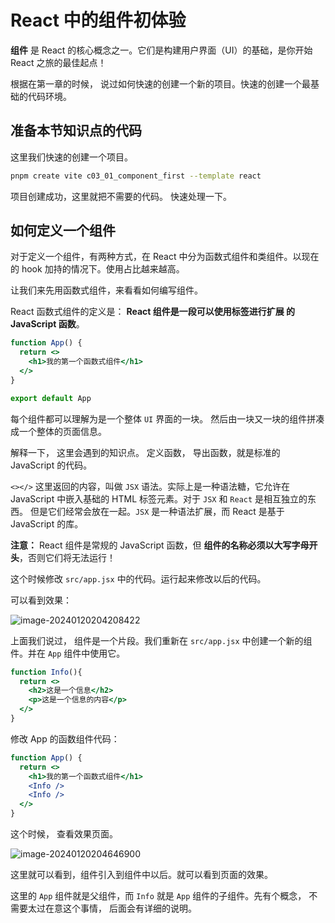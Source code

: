 # React 中的组件初体验

**组件** 是 React 的核心概念之一。它们是构建用户界面（UI）的基础，是你开始 React 之旅的最佳起点！

根据在第一章的时候， 说过如何快速的创建一个新的项目。快速的创建一个最基础的代码环境。

## 准备本节知识点的代码

这里我们快速的创建一个项目。 

```sh
pnpm create vite c03_01_component_first --template react
```

项目创建成功，这里就把不需要的代码。 快速处理一下。 

## 如何定义一个组件

对于定义一个组件，有两种方式，在 React 中分为函数式组件和类组件。以现在的 hook 加持的情况下。使用占比越来越高。

让我们来先用函数式组件，来看看如何编写组件。 

React 函数式组件的定义是： **React 组件是一段可以使用标签进行扩展 的 JavaScript 函数**。

```jsx
function App() {
  return <>
    <h1>我的第一个函数式组件</h1>
  </>
}

export default App
```

每个组件都可以理解为是一个整体 `UI` 界面的一块。 然后由一块又一块的组件拼凑成一个整体的页面信息。

解释一下， 这里会遇到的知识点。 定义函数， 导出函数，就是标准的 JavaScript 的代码。

`<></>` 这里返回的内容，叫做 `JSX` 语法。实际上是一种语法糖，它允许在 JavaScript 中嵌入基础的 HTML 标签元素。对于 `JSX` 和 `React` 是相互独立的东西。 但是它们经常会放在一起。`JSX` 是一种语法扩展，而 React 是基于 JavaScript 的库。

**注意：** React 组件是常规的 JavaScript 函数，但 **组件的名称必须以大写字母开头**，否则它们将无法运行！

这个时候修改 `src/app.jsx` 中的代码。运行起来修改以后的代码。

可以看到效果：

![image-20240120204208422](https://cdn.xymiao.com/xymiao/xymiaocdn/res/2024/202401/image-20240120204208422.png)

上面我们说过， 组件是一个片段。我们重新在 `src/app.jsx` 中创建一个新的组件。并在 `App` 组件中使用它。

```jsx
function Info(){
  return <>
    <h2>这是一个信息</h2>
    <p>这是一个信息的内容</p>
  </>
}
```

修改 App 的函数组件代码：

```jsx
function App() {
  return <>
    <h1>我的第一个函数式组件</h1>
    <Info />
    <Info />
  </>
}
```

这个时候， 查看效果页面。 

![image-20240120204646900](https://cdn.xymiao.com/xymiao/xymiaocdn/res/2024/202401/image-20240120204646900.png)

这里就可以看到，组件引入到组件中以后。就可以看到页面的效果。

这里的 `App` 组件就是父组件，而 `Info` 就是 `App` 组件的子组件。先有个概念， 不需要太过在意这个事情， 后面会有详细的说明。



